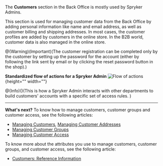 The **Customers** section in the Back Office is mostly used by Spryker Admins.

This section is used for managing customer data from the Back Office by adding personal information like name and email address, as well as customer billing and shipping addresses. In most cases, the customer profiles are added by customers in the online store. In the B2B world, customer data is also managed in the online store.

@(Warning)(Important)(The customer registration can be completed only by the customer by setting up the password for the account (either by following the link sent by email or by clicking the reset password button in the shop).)

**Standardized flow of actions for a Spryker Admin**
![Flow of actions](https://spryker.s3.eu-central-1.amazonaws.com/docs/User+Guides/Back+Office+User+Guides/Customers/customers-section.png){height="" width=""}

@(Info)()(This is how a Spryker Admin interacts with other departments to build customers' accounts with a specific set of access rules. )
***
**What's next?**
To know how to manage customers, customer groups and customer access, see the following articles:

* [Managing Customers](https://documentation.spryker.com/v2/docs/managing-customers), [Managing Customer Addresses](https://documentation.spryker.com/v2/docs/managing-customer-addresses)
* [Managing Customer Groups](https://documentation.spryker.com/v2/docs/managing-customer-groups)
* [Managing Customer Access](https://documentation.spryker.com/v2/docs/managing-customer-access)

To know more about the attributes you use to manage customers, customer groups, and customer access, see the following article:

* [Customers: Reference Information](https://documentation.spryker.com/v2/docs/customers-reference-information)